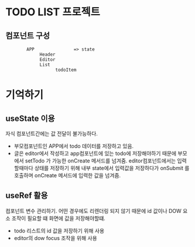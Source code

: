 # TODO LIST 프로젝트 

## 컴포넌트 구성
```
        APP               => state
             Header 
             Editor 
             List 
                   todoItem   
```


# 기억하기
## useState 이용
자식 컴포넌트간에는 값 전달이 불가능하다.
- 부모컴포넌트인 APP에서 todo 데이터를 저장하고 있음.
- 글은 editor에서 작성하고 app컴포넌트에 있는 todo에 저장해야하기 때문에 부모에서 setTodo 가 가능한 onCreate 메서드를 넘겨줌. editor컴포넌트에서는 입력할때마다 상태를 저장하기 위해 내부 state에서 입력값을 저장하다가 onSubmit 를 호출하며 onCreate 메서드에 입력한 값을 넘겨줌.



## useRef 활용
컴포넌트 변수 관리하기. 어떤 경우에도 리렌더링 되지 않기 때문에
id 값이나 DOW 요소 조작이 필요할 떄 화면에 값을 저장해야할떄.
- todo 리스트의 id 값을 저장하기 위해 사용
- editor의 dow focus 조작을 위해 사용